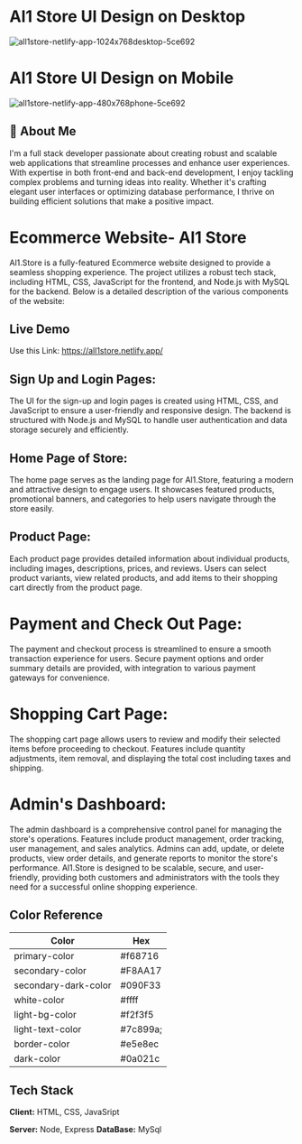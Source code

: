 # Al1 Store UI Design on Desktop
![all1store-netlify-app-1024x768desktop-5ce692](https://github.com/yeswadams/E-commerce/assets/130048211/79d187d7-79fc-4af2-8f60-e082050189c4)

# Al1 Store UI Design on Mobile
![all1store-netlify-app-480x768phone-5ce692](https://github.com/yeswadams/E-commerce/assets/130048211/8c4f3280-acd1-434b-aea0-819728f4e9ac)

## 🚀 About Me
I'm a full stack developer passionate about creating robust and scalable web applications that streamline processes and enhance user experiences. With expertise in both front-end and back-end development, I enjoy tackling complex problems and turning ideas into reality. Whether it's crafting elegant user interfaces or optimizing database performance, I thrive on building efficient solutions that make a positive impact.


# Ecommerce Website- Al1 Store
Al1.Store is a fully-featured Ecommerce website designed to provide a seamless shopping experience. The project utilizes a robust tech stack, including HTML, CSS, JavaScript for the frontend, and Node.js with MySQL for the backend. Below is a detailed description of the various components of the website:

## Live Demo
Use this Link: https://all1store.netlify.app/
##

## Sign Up and Login Pages:

The UI for the sign-up and login pages is created using HTML, CSS, and JavaScript to ensure a user-friendly and responsive design.
The backend is structured with Node.js and MySQL to handle user authentication and data storage securely and efficiently.

## Home Page of Store:

The home page serves as the landing page for Al1.Store, featuring a modern and attractive design to engage users.
It showcases featured products, promotional banners, and categories to help users navigate through the store easily.

## Product Page:

Each product page provides detailed information about individual products, including images, descriptions, prices, and reviews.
Users can select product variants, view related products, and add items to their shopping cart directly from the product page.

# Payment and Check Out Page:

The payment and checkout process is streamlined to ensure a smooth transaction experience for users.
Secure payment options and order summary details are provided, with integration to various payment gateways for convenience.

# Shopping Cart Page:

The shopping cart page allows users to review and modify their selected items before proceeding to checkout.
Features include quantity adjustments, item removal, and displaying the total cost including taxes and shipping.

# Admin's Dashboard:

The admin dashboard is a comprehensive control panel for managing the store's operations.
Features include product management, order tracking, user management, and sales analytics.
Admins can add, update, or delete products, view order details, and generate reports to monitor the store's performance.
Al1.Store is designed to be scalable, secure, and user-friendly, providing both customers and administrators with the tools they need for a successful online shopping experience.






## Color Reference

| Color             | Hex                                                                |
| ----------------- | ------------------------------------------------------------------ |
| primary-color | #f68716 |
| secondary-color | #F8AA17 |
| secondary-dark-color | #090F33 |
| white-color | #ffff |
| light-bg-color | #f2f3f5
| light-text-color | #7c899a;
| border-color | #e5e8ec
| dark-color | #0a021c



## Tech Stack

**Client:** HTML, CSS, JavaSript

**Server:** Node, Express
**DataBase:** MySql

